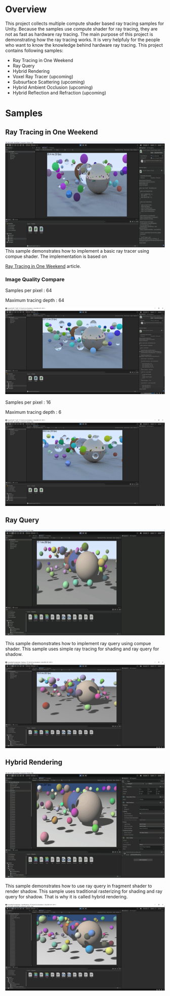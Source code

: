 # Overview

This project collects multiple compute shader based ray tracing samples for Unity. Because the samples use compute shader for ray tracing, they are not as fast as hardware ray tracing. The main purpose of this project is demonstrating how the ray tracing works. It is very helpfuly for the people who want to know the knowledge behind hardware ray tracing. This project contains following samples:

- Ray Tracing in One Weekend
- Ray Query
- Hybrid Rendering
- Voxel Ray Tracer (upcoming)
- Subsurface Scattering (upcoming)
- Hybrid Ambient Occlusion (upcoming)
- Hybrid Reflection and Refraction (upcoming)

# Samples

## Ray Tracing in One Weekend 
<img src="./Screenshot.gif" height="333px" width="640px" >
This sample demonstrates how to implement a basic ray tracer using compue shader. The implementation is based on

[Ray Tracing in One Weekend](https://raytracing.github.io/books/RayTracingInOneWeekend.html) article.

### Image Quality Compare

Samples per pixel  : 64

Maximum tracing depth : 64

![](Screenshot_64x64.jpg)


Samples per pixel  : 16

Maximum tracing depth : 6

![](Screenshot.jpg)

## Ray Query
<img src="./RayQuery_Screenshot.gif" height="333px" width="640px" >

This sample demonstrates how to implement ray query using compue shader. This sample uses simple ray tracing for shading and ray query for shadow.

![](RayQuery_Screenshot.jpg)

## Hybrid Rendering
<img src="./HybridRendering_Screenshot.gif" height="333px" width="640px" >

This sample demonstrates how to use ray query in fragment shader to render shadow. This sample uses traditional rasterizing for shading and ray query for shadow. That is why it is called hybrid rendering.

![](HybridRendering_Screenshot.jpg)






 
